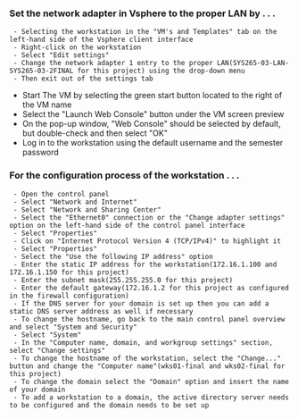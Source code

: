 ### Set the network adapter in Vsphere to the proper LAN by . . .
     - Selecting the workstation in the "VM's and Templates" tab on the left-hand side of the Vsphere client interface
     - Right-click on the workstation
     - Select "Edit settings"
     - Change the network adapter 1 entry to the proper LAN(SYS265-03-LAN-SYS265-03-2FINAL for this project) using the drop-down menu
     - Then exit out of the settings tab

- Start The VM by selecting the green start button located to the right of the VM name
- Select the "Launch Web Console" button under the VM screen preview
- On the pop-up window, "Web Console" should be selected by default, but double-check and then select "OK"
- Log in to the workstation using the default username and the semester password

### For the configuration process of the workstation . . .
     - Open the control panel
     - Select "Network and Internet"
     - Select "Network and Sharing Center"
     - Select the "Ethernet0" connection or the "Change adapter settings" option on the left-hand side of the control panel interface
     - Select "Properties"
     - Click on "Internet Protocol Version 4 (TCP/IPv4)" to highlight it
     - Select "Properties"
     - Select the "Use the following IP address" option
     - Enter the static IP address for the workstation(172.16.1.100 and 172.16.1.150 for this project)
     - Enter the subnet mask(255.255.255.0 for this project)
     - Enter the default gateway(172.16.1.2 for this project as configured in the firewall configuration)
     - If the DNS server for your domain is set up then you can add a static DNS server address as well if necessary
     - To change the hostname, go back to the main control panel overview and select "System and Security"
     - Select "System"
     - In the "Computer name, domain, and workgroup settings" section, select "Change settings"
     - To change the hostname of the workstation, select the "Change..." button and change the "Computer name"(wks01-final and wks02-final for this project)
     - To change the domain select the "Domain" option and insert the name of your domain
     - To add a workstation to a domain, the active directory server needs to be configured and the domain needs to be set up